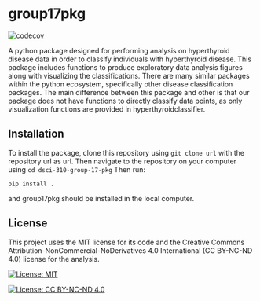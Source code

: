 # group17pkg

[![codecov](https://codecov.io/gh/DSCI-310/dsci-310-group-17-pkg/branch/main/graph/badge.svg?${{secrets.CODECOV_TOKEN}})](https://codecov.io/gh/DSCI-310/dsci-310-group-17-pkg)

A python package designed for performing analysis on hyperthyroid disease data in order to classify individuals with hyperthyroid disease. This package includes functions to produce exploratory data analysis figures along with visualizing the classifications. There are many similar packages within the python ecosystem, specifically other disease classification packages. The main difference between this package and other is that our package does not have functions to directly classify data points, as only visualization functions are provided in hyperthyroidclassifier. 

## Installation
To install the package, clone this repository using `git clone url` with the repository url as url. 
Then navigate to the repository on your computer using `cd dsci-310-group-17-pkg`
Then run: 
```
pip install .
```
and group17pkg should be installed in the local computer. 

## License
This project uses the MIT license for its code and the Creative Commons Attribution-NonCommercial-NoDerivatives 4.0 International (CC BY-NC-ND 4.0) license for the analysis.

[![License: MIT](https://img.shields.io/badge/License-MIT-yellow.svg)](https://opensource.org/licenses/MIT)

[![License: CC BY-NC-ND 4.0](https://img.shields.io/badge/License-CC_BY--NC--ND_4.0-lightgrey.svg)](https://creativecommons.org/licenses/by-nc-nd/4.0/)
